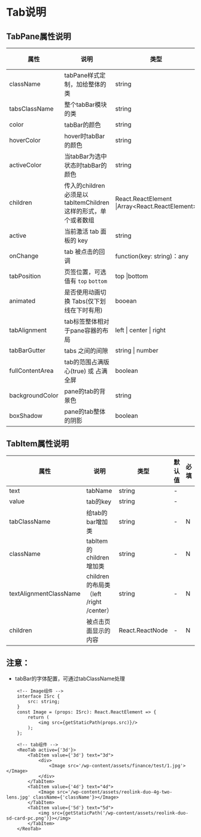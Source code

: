 # Tab说明

## TabPane属性说明

| 属性            | 说明                               | 类型                                     | 默认值 | 必填 |
| --------------- | ---------------------------------- | ---------------------------------------- | ------ | ---- |
| className       | tabPane样式定制，加给整体的类            | string                                   | -      | N    |
| tabsClassName | 整个tabBar模块的类 | string | - |  |
| color           | tabBar的颜色                                                 | string                                                       | -      |  |
| hoverColor      | hover时tabBar的颜色                                          | string                                                       | -      |  |
| activeColor     | 当tabBar为选中状态时tabBar的颜色                             | string                                                       | -      |      |
| children        | 传入的children必须是以<TabItem value={} text={}>tabItemChildren</TabItem>这样的形式，单个或者数组 | React.ReactElement<ITabItem> \|Array<React.ReactElement<ITabItem>> | -      |      |
| active | 当前激活 tab 面板的 key            | string                                   | -      |      |
| onChange | tab 被点击的回调                   | function(key: string)：any | -      |      |
| tabPosition | 页签位置，可选值有 `top`  `bottom` | top \|bottom                             | top    |      |
| animated        | 是否使用动画切换 Tabs(仅下划线在下时有用)  | booean                                   | false  |      |
| tabAlignment    | tab标签整体相对于pane容器的布局      | left \| center \| right                  | left   |      |
| tabBarGutter    | tabs 之间的间隙                    | string \| number                         | -      |      |
| fullContentArea | tab的范围占满版心(true) 或 占满全屏                          | boolean                                                      | false |      |
| backgroundColor | pane的tab的背景色                 | string                                   | -      |      |
| boxShadow       | pane的tab整体的阴影                  | boolean                                  | -      |      |

## TabItem属性说明

| 属性                   | 说明                                    | 类型            | 默认值 | 必填 |
| ---------------------- | --------------------------------------- | --------------- | ------ | ---- |
| text                   | tabName                                 | string          | -      |      |
| value                  | tab的key                                | string          | -      |      |
| tabClassName           | 给tab的bar增加类                        | string          | -      | N    |
| className              | tabItem的children增加类                 | string          | -      | N    |
| textAlignmentClassName | children的布局类（left /right /center） | string          | -      | N    |
| children               | 被点击页面显示的内容                    | React.ReactNode | -      | N    |

## 注意：

- tabBar的字体配置，可通过tabClassName处理

```react
    <!-- Image组件 -->
    interface ISrc {
        src: string;
    }
    const Image = (props: ISrc): React.ReactElement => {
        return (
            <img src={getStaticPath(props.src)}/>
        );
    };

    <!-- tab组件 -->
    <ReoTab active={'3d'}>
        <TabItem value={'3d'} text="3d">
            <div>
                <Image src='/wp-content/assets/finance/test/1.jpg'></Image>
            </div>
        </TabItem>
        <TabItem value={'4d'} text="4d">
            <Image src='/wp-content/assets/reolink-duo-4g-two-lens.jpg' className={'className'}></Image>
        </TabItem>
        <TabItem value={'5d'} text="5d">
            <img src={getStaticPath('/wp-content/assets/reolink-duo-sd-card-pc.png')}></img>
        </TabItem>
    </ReoTab>
```